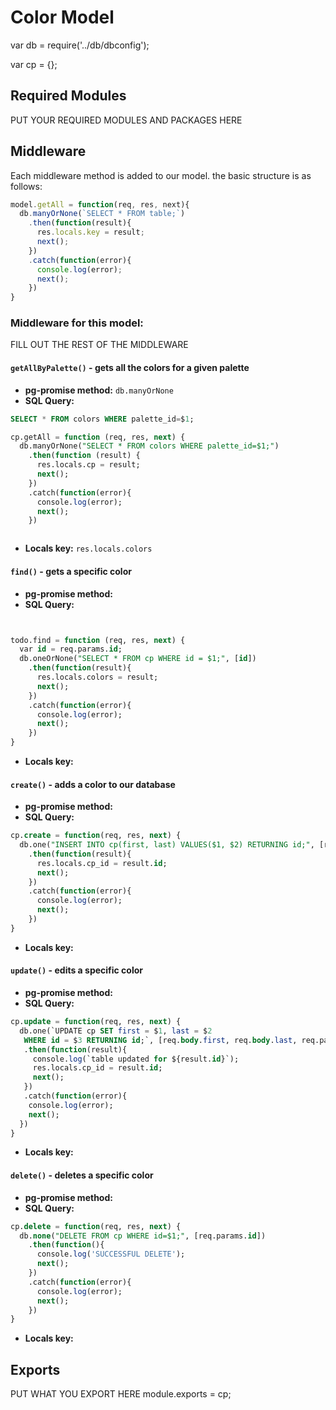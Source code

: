 # Color Model
var db = require('../db/dbconfig');

var cp = {};

## Required Modules 
PUT YOUR REQUIRED MODULES AND PACKAGES HERE

## Middleware
Each middleware method is added to our model. the basic structure is as follows:

```js
model.getAll = function(req, res, next){
  db.manyOrNone(`SELECT * FROM table;`)
    .then(function(result){
      res.locals.key = result;
      next();
    })
    .catch(function(error){
      console.log(error);
      next();
    })
}
```

### Middleware for this model:

FILL OUT THE REST OF THE MIDDLEWARE

#### `getAllByPalette()` - gets all the colors for a given palette 
- **pg-promise method:** `db.manyOrNone`
- **SQL Query:**
```sql 
SELECT * FROM colors WHERE palette_id=$1;

cp.getAll = function (req, res, next) {
  db.manyOrNone("SELECT * FROM colors WHERE palette_id=$1;") 
    .then(function (result) {   
      res.locals.cp = result;  
      next();  
    })
    .catch(function(error){ 
      console.log(error); 
      next(); 
    })



```
- **Locals key:** `res.locals.colors`
#### `find()` - gets a specific color
- **pg-promise method:** 
- **SQL Query:**
```sql 


todo.find = function (req, res, next) {
  var id = req.params.id;
  db.oneOrNone("SELECT * FROM cp WHERE id = $1;", [id])
    .then(function(result){
      res.locals.colors = result;
      next();
    })
    .catch(function(error){
      console.log(error);
      next();
    })
}

```
- **Locals key:**  
#### `create()` - adds a color to our database
- **pg-promise method:** 
- **SQL Query:**
```sql 
cp.create = function(req, res, next) {
  db.one("INSERT INTO cp(first, last) VALUES($1, $2) RETURNING id;", [req.body.first, req.body.last])
    .then(function(result){
      res.locals.cp_id = result.id;
      next();
    })
    .catch(function(error){
      console.log(error);
      next();
    })
}

```
- **Locals key:**  
#### `update()` - edits a specific color
- **pg-promise method:** 
- **SQL Query:**
```sql 
cp.update = function(req, res, next) {
  db.one(`UPDATE cp SET first = $1, last = $2
   WHERE id = $3 RETURNING id;`, [req.body.first, req.body.last, req.params.id])
   .then(function(result){
     console.log(`table updated for ${result.id}`);
     res.locals.cp_id = result.id;
     next();
   })
   .catch(function(error){
    console.log(error);
    next();
  })
}
```
- **Locals key:** 
#### `delete()` - deletes a specific color
- **pg-promise method:** 
- **SQL Query:**
```sql 
cp.delete = function(req, res, next) {
  db.none("DELETE FROM cp WHERE id=$1;", [req.params.id])
    .then(function(){
      console.log('SUCCESSFUL DELETE');
      next();
    })
    .catch(function(error){
      console.log(error);
      next();
    })
}

```
- **Locals key:**  

## Exports
PUT WHAT YOU EXPORT HERE
module.exports = cp;